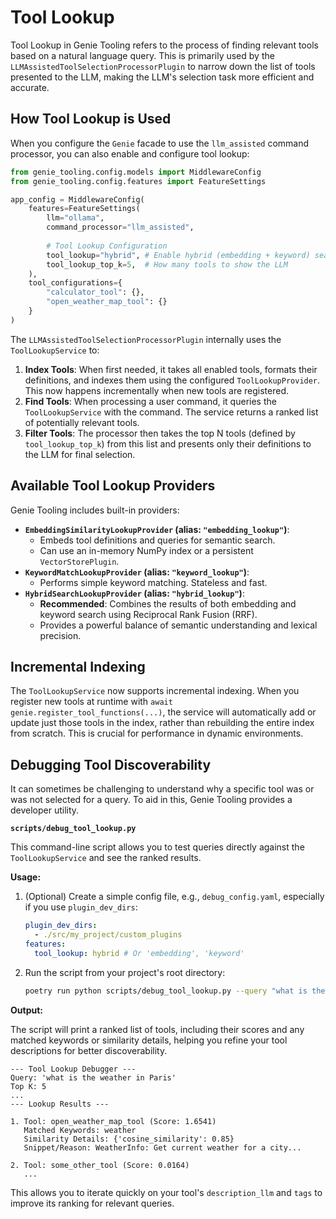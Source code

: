 # Tool Lookup

Tool Lookup in Genie Tooling refers to the process of finding relevant tools based on a natural language query. This is primarily used by the `LLMAssistedToolSelectionProcessorPlugin` to narrow down the list of tools presented to the LLM, making the LLM's selection task more efficient and accurate.

## How Tool Lookup is Used

When you configure the `Genie` facade to use the `llm_assisted` command processor, you can also enable and configure tool lookup:

```python
from genie_tooling.config.models import MiddlewareConfig
from genie_tooling.config.features import FeatureSettings

app_config = MiddlewareConfig(
    features=FeatureSettings(
        llm="ollama",
        command_processor="llm_assisted",
        
        # Tool Lookup Configuration
        tool_lookup="hybrid", # Enable hybrid (embedding + keyword) search
        tool_lookup_top_k=5,  # How many tools to show the LLM
    ),
    tool_configurations={
        "calculator_tool": {},
        "open_weather_map_tool": {} 
    }
)
```

The `LLMAssistedToolSelectionProcessorPlugin` internally uses the `ToolLookupService` to:
1.  **Index Tools**: When first needed, it takes all enabled tools, formats their definitions, and indexes them using the configured `ToolLookupProvider`. This now happens incrementally when new tools are registered.
2.  **Find Tools**: When processing a user command, it queries the `ToolLookupService` with the command. The service returns a ranked list of potentially relevant tools.
3.  **Filter Tools**: The processor then takes the top N tools (defined by `tool_lookup_top_k`) from this list and presents only their definitions to the LLM for final selection.

## Available Tool Lookup Providers

Genie Tooling includes built-in providers:

*   **`EmbeddingSimilarityLookupProvider` (alias: `"embedding_lookup"`)**:
    *   Embeds tool definitions and queries for semantic search.
    *   Can use an in-memory NumPy index or a persistent `VectorStorePlugin`.
*   **`KeywordMatchLookupProvider` (alias: `"keyword_lookup"`)**:
    *   Performs simple keyword matching. Stateless and fast.
*   **`HybridSearchLookupProvider` (alias: `"hybrid_lookup"`)**:
    *   **Recommended**: Combines the results of both embedding and keyword search using Reciprocal Rank Fusion (RRF).
    *   Provides a powerful balance of semantic understanding and lexical precision.

## Incremental Indexing

The `ToolLookupService` now supports incremental indexing. When you register new tools at runtime with `await genie.register_tool_functions(...)`, the service will automatically add or update just those tools in the index, rather than rebuilding the entire index from scratch. This is crucial for performance in dynamic environments.

## Debugging Tool Discoverability

It can sometimes be challenging to understand why a specific tool was or was not selected for a query. To aid in this, Genie Tooling provides a developer utility.

**`scripts/debug_tool_lookup.py`**

This command-line script allows you to test queries directly against the `ToolLookupService` and see the ranked results.

**Usage:**

1.  (Optional) Create a simple config file, e.g., `debug_config.yaml`, especially if you use `plugin_dev_dirs`:
    ```yaml
    plugin_dev_dirs:
      - ./src/my_project/custom_plugins
    features:
      tool_lookup: hybrid # Or 'embedding', 'keyword'
    ```

2.  Run the script from your project's root directory:
    ```bash
    poetry run python scripts/debug_tool_lookup.py --query "what is the weather in Paris" --config-path debug_config.yaml
    ```

**Output:**

The script will print a ranked list of tools, including their scores and any matched keywords or similarity details, helping you refine your tool descriptions for better discoverability.

```
--- Tool Lookup Debugger ---
Query: 'what is the weather in Paris'
Top K: 5
...
--- Lookup Results ---

1. Tool: open_weather_map_tool (Score: 1.6541)
   Matched Keywords: weather
   Similarity Details: {'cosine_similarity': 0.85}
   Snippet/Reason: WeatherInfo: Get current weather for a city...

2. Tool: some_other_tool (Score: 0.0164)
   ...
```
This allows you to iterate quickly on your tool's `description_llm` and `tags` to improve its ranking for relevant queries.
